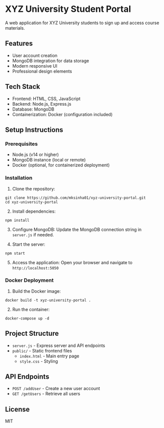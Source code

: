 # XYZ University Student Portal

A web application for XYZ University students to sign up and access course materials.

## Features

- User account creation
- MongoDB integration for data storage
- Modern responsive UI
- Professional design elements

## Tech Stack

- Frontend: HTML, CSS, JavaScript
- Backend: Node.js, Express.js
- Database: MongoDB
- Containerization: Docker (configuration included)

## Setup Instructions

### Prerequisites
- Node.js (v14 or higher)
- MongoDB instance (local or remote)
- Docker (optional, for containerized deployment)

### Installation

1. Clone the repository:
```
git clone https://github.com/mksinha01/xyz-university-portal.git
cd xyz-university-portal
```

2. Install dependencies:
```
npm install
```

3. Configure MongoDB:
Update the MongoDB connection string in `server.js` if needed.

4. Start the server:
```
npm start
```

5. Access the application:
Open your browser and navigate to `http://localhost:5050`

### Docker Deployment

1. Build the Docker image:
```
docker build -t xyz-university-portal .
```

2. Run the container:
```
docker-compose up -d
```

## Project Structure

- `server.js` - Express server and API endpoints
- `public/` - Static frontend files
  - `index.html` - Main entry page
  - `style.css` - Styling

## API Endpoints

- `POST /addUser` - Create a new user account
- `GET /getUsers` - Retrieve all users

## License

MIT